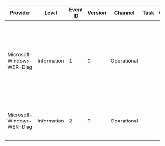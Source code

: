 Provider                    |  Level        |  Event ID  |  Version  |  Channel      |  Task  |  Opcode  |  Keyword  |  Message
----------------------------|---------------|------------|-----------|---------------|--------|----------|-----------|-------------------------------------------------------------------------------------------------------------------------------------------------------------------------------------------------------------------------------------
Microsoft-Windows-WER-Diag  |  Information  |  1         |  0        |  Operational  |        |          |           |  Possible disk corruption detected for executable image {CorruptedFilePath}, causing application {CrashedAppName} to stop working with exception {ExceptionCode}, status code {ExceptionStatusCode}. Initiating further diagnostics.
Microsoft-Windows-WER-Diag  |  Information  |  2         |  0        |  Operational  |        |          |           |  Possible heap corruption detected (exception code {ExceptionCode}). Initiating further diagnostics.